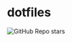 # dotfiles

![GitHub Repo stars](https://img.shields.io/github/stars/funaro/dotfiles?style=plastic)
